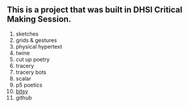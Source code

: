 ## This is a project that was built in DHSI Critical Making Session.

1. sketches
2. grids & gestures
3. physical hypertext
4. twine
5. cut up poetry
6. tracery
7. tracery bots
8. scalar
9. p5 poetics
10. [bitsy](https://gaydrianna.github.io/dhsi23/dhsibody.html)
11. github

